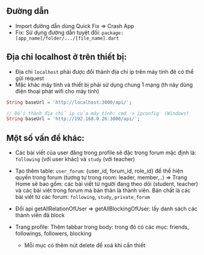 ## Đường dẫn

- Import đường dẫn dùng Quick Fix => Crash App
- Fix: Sử dụng đường dẫn tuyệt đối: `package:[app_name]/folder/.../[file_name].dart`

## Địa chỉ localhost ở trên thiết bị:

- Địa chỉ `localhost` phải được đổi thành địa chỉ ip trên máy tính đê có thể gửi request
- Mặc khác máy tính và thiết bị phải sử dụng chung 1 mạng (th này dùng điện thoại phát wifi cho máy tính)

```dart
String baseUrl = 'http://localhost:3000/api/';

// Đổi thành địa chỉ ip của máy tính: cmd -> ipconfig  (Windows)
String baseUrl = 'http://192.168.0.26:3000/api/';
```

## Một số vấn đề khác:

- Các bài viết của user đăng trong profile sẽ đặc trong forum mặc định là: `following` (với user khác) và `study` (với teacher)
- Tạo thêm table: `user_forum`: {user_id, forum_id, role_id} để thể hiện quyền trong forum (tương tự trong room: leader, member,..)
  => Trang Home sẽ bao gồm: các bài viết từ người đang theo dõi (student, teacher) và các bài viêt trong forum mà bản thân là thành viên. Bản chất là các bài viết từ các forum: `following`, `study`, `private_forum`

- Đổi api getAllRelationOfUser => getAllBlockingOfUser: lấy danh sách các thành viên đã block
- Trang profile: Thêm tabbar trong body: trong đó có các mục: friends, followings, followers, blocking
  - Mỗi mục có thêm nút delete để xoá khi cần thiết
